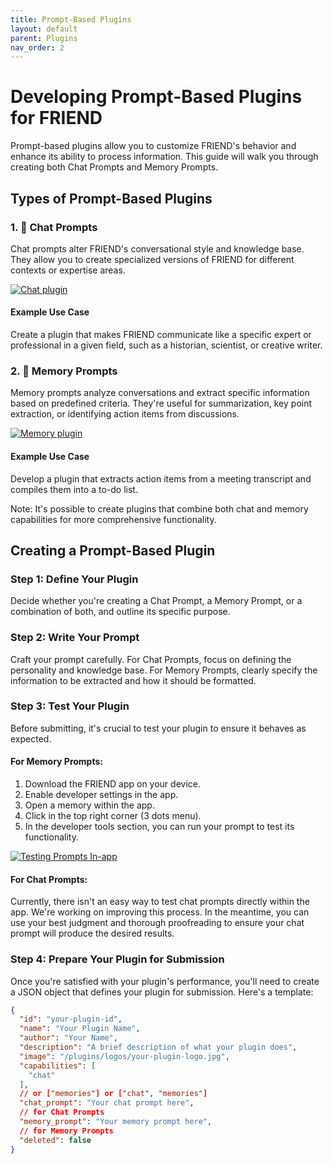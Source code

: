 ```yaml
---
title: Prompt-Based Plugins
layout: default
parent: Plugins
nav_order: 2
---
```


# Developing Prompt-Based Plugins for FRIEND

Prompt-based plugins allow you to customize FRIEND's behavior and enhance its ability to process information. This guide
will walk you through creating both Chat Prompts and Memory Prompts.

## Types of Prompt-Based Plugins

### 1. 💬 Chat Prompts

Chat prompts alter FRIEND's conversational style and knowledge base. They allow you to create specialized versions of
FRIEND for different contexts or expertise areas.

[![Chat plugin](https://img.youtube.com/vi/k1XhccNDT94/0.jpg)](https://youtube.com/shorts/k1XhccNDT94)

#### Example Use Case

Create a plugin that makes FRIEND communicate like a specific expert or professional in a given field, such as a
historian, scientist, or creative writer.

### 2. 🧠 Memory Prompts

Memory prompts analyze conversations and extract specific information based on predefined criteria. They're useful for
summarization, key point extraction, or identifying action items from discussions.

[![Memory plugin](https://img.youtube.com/vi/Y3ehX_ueQmE/0.jpg)](https://youtube.com/shorts/Y3ehX_ueQmE)

#### Example Use Case

Develop a plugin that extracts action items from a meeting transcript and compiles them into a to-do list.

Note: It's possible to create plugins that combine both chat and memory capabilities for more comprehensive
functionality.

## Creating a Prompt-Based Plugin

### Step 1: Define Your Plugin

Decide whether you're creating a Chat Prompt, a Memory Prompt, or a combination of both, and outline its specific
purpose.

### Step 2: Write Your Prompt

Craft your prompt carefully. For Chat Prompts, focus on defining the personality and knowledge base. For Memory Prompts,
clearly specify the information to be extracted and how it should be formatted.

### Step 3: Test Your Plugin

Before submitting, it's crucial to test your plugin to ensure it behaves as expected.

#### For Memory Prompts:

1. Download the FRIEND app on your device.
2. Enable developer settings in the app.
3. Open a memory within the app.
4. Click in the top right corner (3 dots menu).
5. In the developer tools section, you can run your prompt to test its functionality.

[![Testing Prompts In-app](https://img.youtube.com/vi/MODjSoTMAh0/0.jpg)](https://youtube.com/shorts/MODjSoTMAh0)

#### For Chat Prompts:

Currently, there isn't an easy way to test chat prompts directly within the app. We're working on improving this
process. In the meantime, you can use your best judgment and thorough proofreading to ensure your chat prompt will
produce the desired results.

### Step 4: Prepare Your Plugin for Submission

Once you're satisfied with your plugin's performance, you'll need to create a JSON object that defines your plugin for
submission. Here's a template:

```json
{
  "id": "your-plugin-id",
  "name": "Your Plugin Name",
  "author": "Your Name",
  "description": "A brief description of what your plugin does",
  "image": "/plugins/logos/your-plugin-logo.jpg",
  "capabilities": [
    "chat"
  ],
  // or ["memories"] or ["chat", "memories"]
  "chat_prompt": "Your chat prompt here",
  // for Chat Prompts
  "memory_prompt": "Your memory prompt here",
  // for Memory Prompts
  "deleted": false
}
```